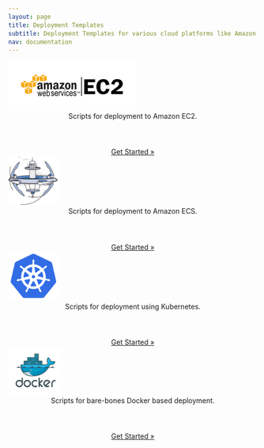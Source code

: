 ```yaml
---
layout: page
title: Deployment Templates
subtitle: Deployment Templates for various cloud platforms like Amazon EC2, ECS and Kubernetes.
nav: documentation
---
```



<div class="row">
  <div class="col-sm-6 col-md-6">
    <div class="thumbnail">
      <img src="/docs/images/amazon-ec2.png" alt="EC2 Deployment Template for Samsara" height="100" width="260">
      <div class="caption">
        <center>Scripts for deployment to Amazon EC2.</center>
        <h4>&nbsp;</h4>
        <center><a href="https://github.com/samsara/samsara/tree/master/deployments/amazon-ec2" class="btn btn-primary" role="button">Get Started &raquo;</a></center>
      </div>
    </div>
  </div>

  <div class="col-sm-6 col-md-6">
    <div class="thumbnail">
      <img src="/docs/images/amazon-ecs3.png" alt="Amazon EC2 Container service template for Samsara"  width="100">
      <div class="caption">
        <center>Scripts for deployment to Amazon ECS.</center>
        <h4>&nbsp;</h4>
        <center><a href="https://github.com/samsara/samsara/tree/master/deployments/amazon-ecs" class="btn btn-primary" role="button">Get Started &raquo;</a></center>
      </div>
    </div>
  </div>
</div>

<div class="row">
  <div class="col-sm-6 col-md-6">
    <div class="thumbnail">
      <img src="/docs/images/kubernetes.png" alt="Kubernetes Template for Samsara"  width="100">
      <div class="caption">
        <center>Scripts for deployment using Kubernetes.</center>
        <h4>&nbsp;</h4>
        <center><a href="https://github.com/samsara/samsara/tree/master/deployments/kubernetes" class="btn btn-primary" role="button">Get Started &raquo;</a></center>
      </div>
    </div>
  </div>

  <div class="col-sm-6 col-md-6">
    <div class="thumbnail">
      <img src="/docs/images/docker.png" alt="Docker Template for Samsara"  width="110">
      <div class="caption">
        <center>Scripts for bare-bones Docker based deployment.</center>
        <h4>&nbsp;</h4>
        <center><a href="https://github.com/samsara/samsara/tree/master/docker-images" class="btn btn-primary" role="button">Get Started &raquo;</a></center>
      </div>
    </div>
  </div>

</div>

